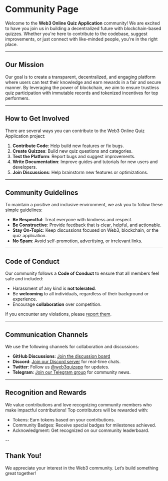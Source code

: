 # **Community Page**

Welcome to the **Web3 Online Quiz Application** community! We are excited to have you join us in building a decentralized future with blockchain-based quizzes. Whether you're here to contribute to the codebase, suggest improvements, or just connect with like-minded people, you're in the right place.

---

## **Our Mission**

Our goal is to create a transparent, decentralized, and engaging platform where users can test their knowledge and earn rewards in a fair and secure manner. By leveraging the power of blockchain, we aim to ensure trustless quiz participation with immutable records and tokenized incentives for top performers.

---

## **How to Get Involved**

There are several ways you can contribute to the Web3 Online Quiz Application project:

1. **Contribute Code**: Help build new features or fix bugs.
2. **Create Quizzes**: Build new quiz questions and categories.
3. **Test the Platform**: Report bugs and suggest improvements.
4. **Write Documentation**: Improve guides and tutorials for new users and developers.
5. **Join Discussions**: Help brainstorm new features or optimizations.

---

## **Community Guidelines**

To maintain a positive and inclusive environment, we ask you to follow these simple guidelines:

- **Be Respectful**: Treat everyone with kindness and respect.
- **Be Constructive**: Provide feedback that is clear, helpful, and actionable.
- **Stay On-Topic**: Keep discussions focused on Web3, blockchain, or the quiz application.
- **No Spam**: Avoid self-promotion, advertising, or irrelevant links.

---

## **Code of Conduct**

Our community follows a **Code of Conduct** to ensure that all members feel safe and included:

- Harassment of any kind is **not tolerated**.
- Be **welcoming** to all individuals, regardless of their background or experience.
- Encourage **collaboration** over competition.

If you encounter any violations, please [report them](#reporting-issues).

---

## **Communication Channels**

We use the following channels for collaboration and discussions:

- **GitHub Discussions**: [Join the discussion board](https://github.com/your-repo/discussions)
- **Discord**: [Join our Discord server](#) for real-time chats.
- **Twitter**: Follow us [@web3quizapp](#) for updates.
- **Telegram**: [Join our Telegram group](#) for community news.

---

## Recognition and Rewards
We value contributions and love recognizing community members who make impactful contributions! Top contributors will be rewarded with:

- Tokens: Earn tokens based on your contributions.
- Community Badges: Receive special badges for milestones achieved.
- Acknowledgment: Get recognized on our community leaderboard.

-- 
## Thank You!
We appreciate your interest in the Web3 community. Let’s build something great together!
